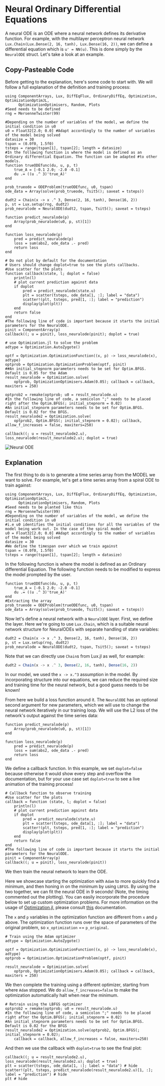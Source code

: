 # Neural Ordinary Differential Equations

A neural ODE is an ODE where a neural
network defines its derivative function. For example, with the multilayer
perceptron neural network `Lux.Chain(Lux.Dense(2, 16, tanh), Lux.Dense(16, 2))`,
we can define a differential equation which is `u' = NN(u)`. This is done simply
by the `NeuralODE` struct. Let's take a look at an example.

## Copy-Pasteable Code

Before getting to the explanation, here's some code to start with. We will
follow a full explanation of the definition and training process:

```@example neuralode_cp
using ComponentArrays, Lux, DiffEqFlux, OrdinaryDiffEq, Optimization, OptimizationOptimJL,
      OptimizationOptimisers, Random, Plots
#Seed needs to be defined
rng = MersenneTwister(99)

#Depending on the number of variables of the model, we define the initial condition in u0
u0 = Float32[2.0; 0.0] #Adapt accordingly to the number of variables of the model being solved
datasize = 30
tspan = (0.0f0, 1.5f0)
tsteps = range(tspan[1], tspan[2]; length = datasize)
#In the following function is where the model is defined as an Ordinary differential Equation. The function can be adapted #to other models.
function trueODEfunc(du, u, p, t)
    true_A = [-0.1 2.0; -2.0 -0.1]
    du .= ((u .^ 3)'true_A)'
end

prob_trueode = ODEProblem(trueODEfunc, u0, tspan)
ode_data = Array(solve(prob_trueode, Tsit5(); saveat = tsteps))

dudt2 = Chain(x -> x .^ 3, Dense(2, 16, tanh), Dense(16, 2))
p, st = Lux.setup(rng, dudt2)
prob_neuralode = NeuralODE(dudt2, tspan, Tsit5(); saveat = tsteps)

function predict_neuralode(p)
    Array(prob_neuralode(u0, p, st)[1])
end

function loss_neuralode(p)
    pred = predict_neuralode(p)
    loss = sum(abs2, ode_data .- pred)
    return loss
end

# Do not plot by default for the documentation
# Users should change doplot=true to see the plots callbacks.
#Use scatter for the plots
function callback(state, l; doplot = false)
    println(l)
    # plot current prediction against data
    if doplot
        pred = predict_neuralode(state.u)
        plt = scatter(tsteps, ode_data[1, :]; label = "data")
        scatter!(plt, tsteps, pred[1, :]; label = "prediction")
        display(plot(plt))
    end
    return false
end
#The following line of code is important because it starts the initial parameters for the NeuralODE. 
pinit = ComponentArray(p)
callback((; u = pinit), loss_neuralode(pinit); doplot = true)

# use Optimization.jl to solve the problem
adtype = Optimization.AutoZygote()

optf = Optimization.OptimizationFunction((x, p) -> loss_neuralode(x), adtype)
optprob = Optimization.OptimizationProblem(optf, pinit)
##An initial_stepnorm parameters needs to be set for Optim.BFGS. Default is 0.05 for the Adam
result_neuralode = Optimization.solve(
    optprob, OptimizationOptimisers.Adam(0.05); callback = callback, maxiters = 250)

optprob2 = remake(optprob; u0 = result_neuralode.u)
#In the following line of code, a semicolon ";" needs to be placed right after the Optim.BFGS(; initial_stepnorm = 0.02)
#An initial_stepnorm parameters needs to be set for Optim.BFGS. Default is 0.02 for the BFGS. 
result_neuralode2 = Optimization.solve(
    optprob2, Optim.BFGS(; initial_stepnorm = 0.02); callback, allow_f_increases = false, maxiters=250)

callback((; u = result_neuralode2.u), loss_neuralode(result_neuralode2.u); doplot = true)
```

![Neural ODE](https://user-images.githubusercontent.com/1814174/88589293-e8207f80-d026-11ea-86e2-8a3feb8252ca.gif)

## Explanation

The first thing to do is to generate a time series array from the MODEL we want to solve. 
For example, let's get a time series array from a spiral ODE to train against:

```@example neuralode
using ComponentArrays, Lux, DiffEqFlux, OrdinaryDiffEq, Optimization, OptimizationOptimJL,
      OptimizationOptimisers, Random, Plots
#Seed needs to be planted like this
rng = MersenneTwister(99)
#Depending on the number of variables of the model, we define the initial condition in u0
#i.e u0 identifies the initial conditions for all the variables of the model being work out. In the case of the spiral model
u0 = Float32[2.0; 0.0] #Adapt accordingly to the number of variables of the model being solved
datasize = 30
#We define the timespan over which we train against
tspan = (0.0f0, 1.5f0)
tsteps = range(tspan[1], tspan[2]; length = datasize)

```
In the following function is where the model is defined as an Ordinary differential Equation. 
The following function needs to be modified to express the model prompted by the user.
```
function trueODEfunc(du, u, p, t)
    true_A = [-0.1 2.0; -2.0 -0.1]
    du .= ((u .^ 3)'true_A)'
end
#Extracting the array
prob_trueode = ODEProblem(trueODEfunc, u0, tspan)
ode_data = Array(solve(prob_trueode, Tsit5(); saveat = tsteps))
```

Now let's define a neural network with a `NeuralODE` layer. First, we define
the layer. Here we're going to use `Lux.Chain`, which is a suitable neural network
structure for NeuralODEs with separate handling of state variables:

```@example neuralode
dudt2 = Chain(x -> x .^ 3, Dense(2, 16, tanh), Dense(16, 2))
p, st = Lux.setup(rng, dudt2)
prob_neuralode = NeuralODE(dudt2, tspan, Tsit5(); saveat = tsteps)
```

Note that we can directly use `Chain`s from Lux.jl as well, for example:

```julia
dudt2 = Chain(x -> x .^ 3, Dense(2, 16, tanh), Dense(16, 2))
```

In our model, we used the `x -> x.^3` assumption in the model. By incorporating
structure into our equations, we can reduce the required size and training time
for the neural network, but a good guess needs to be known!

From here we build a loss function around it. The `NeuralODE` has an optional
second argument for new parameters, which we will use to change the
neural network iteratively in our training loop. We will use the L2 loss of the network's
output against the time series data:

```@example neuralode
function predict_neuralode(p)
    Array(prob_neuralode(u0, p, st)[1])
end

function loss_neuralode(p)
    pred = predict_neuralode(p)
    loss = sum(abs2, ode_data .- pred)
    return loss
end
```

We define a callback function. In this example, we set `doplot=false` because otherwise
it would show every step and overflow the documentation, but for your use case set `doplot=true` to see a live animation of the training process!

```@example neuralode
# Callback function to observe training
#Use scatter for the plots
callback = function (state, l; doplot = false)
    println(l)
    # plot current prediction against data
    if doplot
        pred = predict_neuralode(state.u)
        plt = scatter(tsteps, ode_data[1, :]; label = "data")
        scatter!(plt, tsteps, pred[1, :]; label = "prediction")
        display(plot(plt))
    end
    return false
end
#The following line of code is important because it starts the initial parameters for the NeuralODE. 
pinit = ComponentArray(p)
callback((; u = pinit), loss_neuralode(pinit))
```

We then train the neural network to learn the ODE.

Here we showcase starting the optimization with `Adam` to more quickly find a
minimum, and then honing in on the minimum by using `LBFGS`. By using the two
together, we can fit the neural ODE in 9 seconds! (Note, the timing
commented out the plotting). You can easily incorporate the procedure below to
set up custom optimization problems. For more information on the usage of
[Optimization.jl](https://github.com/SciML/Optimization.jl), please consult
[this](https://docs.sciml.ai/Optimization/stable/) documentation.

The `x` and `p` variables in the optimization function are different from
`x` and `p` above. The optimization function runs over the space of parameters of
the original problem, so `x_optimization` == `p_original`.

```@example neuralode
# Train using the Adam optimizer
adtype = Optimization.AutoZygote()

optf = Optimization.OptimizationFunction((x, p) -> loss_neuralode(x), adtype)
optprob = Optimization.OptimizationProblem(optf, pinit)

result_neuralode = Optimization.solve(
    optprob, OptimizationOptimisers.Adam(0.05); callback = callback, maxiters = 250)
```

We then complete the training using a different optimizer, starting from where
`Adam` stopped. We do `allow_f_increases=false` to make the optimization automatically
halt when near the minimum.

```@example neuralode
# Retrain using the LBFGS optimizer
optprob2 = remake(optprob; u0 = result_neuralode.u)
#In the following line of code, a semicolon ";" needs to be placed right after the Optim.BFGS(; initial_stepnorm = 0.02)
#An initial_stepnorm parameters needs to be set for Optim.BFGS. Default is 0.02 for the BFGS
result_neuralode2 = Optimization.solve(optprob2, Optim.BFGS(; initial_stepnorm = 0.02);
    callback = callback, allow_f_increases = false, maxiters=250)
```

And then we use the callback with `doplot=true` to see the final plot:

```@example neuralode
callback((; u = result_neuralode2.u), loss_neuralode(result_neuralode2.u); doplot = true)
plt = scatter(tsteps, ode_data[1, :]; label = "data") # hide
scatter!(plt, tsteps, predict_neuralode(result_neuralode2.u)[1, :]; label = "prediction") # hide
plt # hide
```
